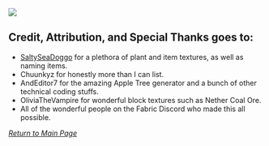 ![](https://github.com/l1nkl3/ValleyCraft/blob/gh-pages/wiki-images/banner_thanks.png)

## Credit, Attribution, and Special Thanks goes to:

* [SaltySeaDoggo](https://www.curseforge.com/members/saltseadoggo/projects) for a plethora of plant and item textures, as well as naming items.
* Chuunkyz for honestly more than I can list.
* AndEditor7 for the amazing Apple Tree generator and a bunch of other technical coding stuffs.
* OliviaTheVampire for wonderful block textures such as Nether Coal Ore.
* All of the wonderful people on the Fabric Discord who made this all possible.

_[Return to Main Page](https://github.com/l1nkl3/ValleyCraft/blob/gh-pages/docs/README.md)_
